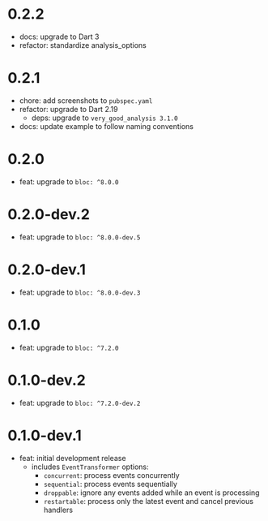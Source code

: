 # 0.2.2

- docs: upgrade to Dart 3
- refactor: standardize analysis_options

# 0.2.1

- chore: add screenshots to `pubspec.yaml`
- refactor: upgrade to Dart 2.19
  - deps: upgrade to `very_good_analysis 3.1.0`
- docs: update example to follow naming conventions

# 0.2.0

- feat: upgrade to `bloc: ^8.0.0`

# 0.2.0-dev.2

- feat: upgrade to `bloc: ^8.0.0-dev.5`

# 0.2.0-dev.1

- feat: upgrade to `bloc: ^8.0.0-dev.3`

# 0.1.0

- feat: upgrade to `bloc: ^7.2.0`

# 0.1.0-dev.2

- feat: upgrade to `bloc: ^7.2.0-dev.2`

# 0.1.0-dev.1

- feat: initial development release
  - includes `EventTransformer` options:
    - `concurrent`: process events concurrently
    - `sequential`: process events sequentially
    - `droppable`: ignore any events added while an event is processing
    - `restartable`: process only the latest event and cancel previous handlers
